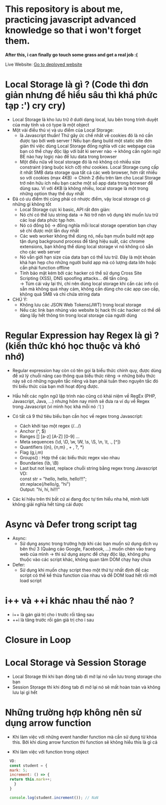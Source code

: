 # This repository is about me, practicing javascript advanced knowledge so that i won't forget them.

**After this, i can finally go touch some grass and get a real job :(**

Live Website:
<a href="https://trandangkhoi.github.io/Javascript-Advanced-Knowledge/index.html">Go to deployed website</a>

# Local Storage là gì ? (Code thì đơn giản nhưng để hiểu sâu thì khá phức tạp :') cry cry)

- Local Storage là kho lưu trữ ở dưới dạng local, lưu bên trong trình duyệt của máy tính và có type là một object
- Một vài điều thú vị và ưu điểm của Local Storage:
  - là Javascript thuần! Thứ gây ức chế nhất về cookies đó là nó cần được tạo bởi web server ! Nếu bạn đang build một static site đơn giản thì việc dùng Local Storage đồng nghĩa với các webpage của bạn có thể chạy độc lập với bất kì server nào -> không cần ngôn ngữ BE nào hay logic nào để lưu data trong browser
  - Một điều nữa về local storage đó là nó không có nhiều size constraint (ràng buộc kích cỡ) như cookies. Local Storage cung cấp ít nhất 5MB data storage qua tất cả các web browser, hơn rất nhiều so với cookies (max 4KB)
    -> Chính 2 điều trên làm cho Local Storage trở nên hữu ích nếu bạn cache một số app data trong browser để dùng sau. Vì với 4KB là không nhiều, local storage là một trong những option thay thế duy nhất
- Đã có ưu điểm thì cũng phải có nhược điểm, vậy local storage có gì những gì không tốt
  - Local Storage cực kì basic, API rất đơn giản:
  * Nó chỉ có thể lưu string data -> Nó trở nên vô dụng khi muốn lưu trữ các loại data phức tạp hơn.
  * Nó có đồng bộ -> đồng nghĩa mỗi local storage operation bạn chạy sẽ chỉ được một lần duy nhất
  * Các web worker không thể dùng nó, nếu bạn muốn build một app tận dụng background process để tăng hiệu suất, các chrome extensions, bạn không thể dùng local storage vì nó không có sẵn cho các web server
  * Nó vẫn giới hạn size của data bạn có thể lưu trữ. Đây là một khoản khá hạn hẹp cho những người build app mà có lượng data lớn hoặc cần phải function offline
  * Tính bảo mật kém bởi các hacker có thể sử dụng Cross Site Scripting (XSS), DNS spoofing attacks... để tấn công.
    <br>
    -> Túm cái váy lại thì, chỉ nên dùng local storage khi cần các info có sẵn mà không quá nhạy cảm, không cần dùng cho các app cao cấp, không quá 5MB và chỉ chứa string data
- CHÚ Ý:
  - Không lưu các JSON Web Tokens(JWT) trong local storage
  - Nếu các link bạn nhúng vào website bị hack thì các hacker có thể dễ dàng lấy hết thông tin trong local storage của người dùng

# Regular Expression hay Regex là gì ? (kiến thức khó học thuộc và khó nhớ)

- Regular expression hay còn có tên gọi là biểu thức chính quy, được dùng để xử lý chuỗi nâng cao thông qua biểu thức riêng -> những biểu thức này sẽ có những nguyên tắc riêng và bạn phải tuân theo nguyên tắc đó thì biểu thức của bạn mới hoạt động được.
- Hầu hết các ngôn ngữ lập trình nào cũng có khái niệm về RegEx (PHP, Javascript, Java, ...) nhưng hôm nay mình sẽ đưa ra ví dụ về Regex trong Javascript (vì mình học khá mỗi nó :'( )
- Có tất cả 9 thứ tiêu biểu bạn cần học về regex trong Javascript:

  - Cách khởi tạo một regex (/.../)
  - Anchor (^, $)
  - Ranges [] [a-z] [A-Z] [0-9] ...
  - Meta sequences (\d, \D, \w, \W, \s, \S, \n, \t, ., [^])
  - Quantifiers ({n}, {n,m} , + , ?, \*)
  - Flag (g,i,m)
  - Groups() : Hợp thể các biểu thức regex vào nhau
  - Boundaries (\b, \B)
  - Last but not least, replace chuỗi string bằng regex trong Javascript <br>
    VD: <br>
    const str = "hello, hello, hello!!!"; <br>
    str.replace(/hello/g, "hi") <br>
    Output: "hi, hi, hi!!!" <br>

- Các kí hiệu trên thì bất cứ ai đang đọc tự tìm hiểu nha hê, mình lười không giải nghĩa hết từng cái được

# Async và Defer trong script tag

- Async:
  - Sử dụng async trong trường hợp khi các bạn muốn sử dụng dịch vụ bên thứ 3 (Quảng cáo Google, Facebook, ...) muốn chèn vào trang web của mình -> thì sử dụng async để chạy độc lập, không phụ thuộc vào các script khác, không quan tâm DOM chạy hay chưa
- Defer:
  - Sử dụng khi muốn chạy script theo một thứ tự nhất định để các script có thể kế thừa function của nhau và để DOM load hết rồi mới load script

# i++ và ++i khác nhau thế nào ?

- i++ là gán giá trị cho i trước rồi tăng sau
- ++i là tăng trước rồi gán giá trị cho i sau

# Closure in Loop

# Local Storage và Session Storage

- Local Storage thì khi bạn đóng tab đi mở lại nó vẫn lưu trong storage cho bạn
- Session Storage thì khi đóng tab đi mở lại nó sẽ mất hoàn toàn và không lưu lại gì hết

# Những trường hợp không nên sử dụng arrow function

- Khi làm việc với những event handler function mà cần sử dụng từ khóa this. Bởi khi dùng arrow function thì function sẽ không hiểu this là gì cả

- Khi làm việc với function trong object

```js
  VD:
  const student = {
  mark: 5;
  increment: () => {
  return this.mark++;
    }
  }

  console.log(student.increment()); // NaN
```
